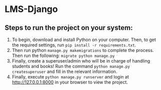 # LMS-Django

## Steps to run the project on your system:
1. To begin, download and install Python on your computer. Then, to get the required settings, run `pip install -r requirements.txt`. 
2. Then run python `manage.py makemigrations` to complete the process. Then run the following: `migrate python manage.py` 
3. Finally, create a superuser/admin who will be in charge of handling students and books! Run the command `python manage.py createsuperuser` and fill in the relevant information.
4. Finally, execute `python manage.py runserver` and login at http://127.0.0.1:8000 in your browser to view the project.
